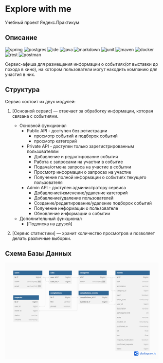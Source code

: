 # Explore with me
Учебный проект Яндекс.Практикум

## Описание 
![spring](https://img.shields.io/badge/Spring-6DB33F?style=for-the-badge&logo=spring&logoColor=white) ![postgres](https://img.shields.io/badge/PostgreSQL-316192?style=for-the-badge&logo=postgresql&logoColor=white
) ![ide](https://img.shields.io/badge/IntelliJ_IDEA-000000.svg?style=for-the-badge&logo=intellij-idea&logoColor=white
) ![java](https://img.shields.io/badge/Java11-ED8B00?style=for-the-badge&logo=openjdk&logoColor=white
) ![markdown](https://img.shields.io/badge/Markdown-000000?style=for-the-badge&logo=markdown&logoColor=white
) ![junit](https://img.shields.io/badge/junit5-DC143C?style=for-the-badge&logo=junit5&logoColor=white
) ![maven](https://img.shields.io/badge/Apache_Maven-008000?style=for-the-badge&logo=apachemaven&logoColor=white) ![docker](https://img.shields.io/badge/Docker-2496ED?style=for-the-badge&logo=docker&logoColor=white) ![rest](https://img.shields.io/badge/REST-FFA500?style=for-the-badge&logo=airbrakedotio&logoColor=white) ![postman](https://img.shields.io/badge/postman-FF6C37?style=for-the-badge&logo=postman&logoColor=white)

Сервис-афиша для размещения информации о событиях(от выставки до похода в кино), на котором пользователи могут находить компанию для участия в них.

## Структура

Сервис состоит из двух модулей:
1. [Основной сервис] — отвечает за обработку информации, которая связана с событиями.
    - Основной функционал
        * Public API - доступен без регистрации
            * просмотр событий и подборок событий
            * просмотр категорий
        * Private API - доступен только зарегистрированным пользователям
            * Добавление и редактирование события
            * Работа с запросами на участии в событие
            * Подача/отмена запроса на участие в событии
            * Просмотр информации о запросах на участие
            * Получение полной информации о событиях текущего пользователя
        * Admin API - доступен администратору сервиса
            * Добавление/изменение/удаление категорий
            * Добавление/удаление пользователей
            * Создание/редактирование/удаление подборок событий
            * Получение информации о пользователе
            * Обновление информации о событии
    - Дополнительный функционал
        * [Подписка на друзей]

2. [Сервис статистики] — хранит количество просмотров и позволяет делать различные выборки.

## Схема Базы Данных
![db](ewm-service/src/main/resources/Untitled.png)

